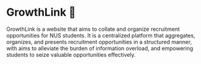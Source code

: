 # GrowthLink 🌱

GrowthLink is a website that aims to collate and organize recruitment opportunities for NUS students. It is a centralized platform that aggregates, organizes, and presents recruitment opportunities in a structured manner, with aims to alleviate the burden of information overload, and empowering students to seize valuable opportunities effectively.
